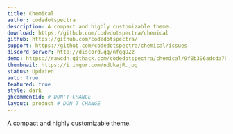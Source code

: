 ```yaml
---
title: Chemical
author: codedotspectra
description: A compact and highly customizable theme.
download: https://github.com/codedotspectra/chemical
github: https://github.com/codedotspectra/
support: https://github.com/codedotspectra/chemical/issues
discord_server: http://discord.gg/nfggDZz
demo: https://rawcdn.githack.com/codedotspectra/chemical/9f0b396adcda78f4e76809bae573f70d5d06c9e5/chemical.theme.css
thumbnail: https://i.imgur.com/ndUkajR.jpg
status: Updated
auto: true
featured: true
style: dark
ghcommentid: # DON'T CHANGE
layout: product # DON'T CHANGE
---
```

A compact and highly customizable theme.